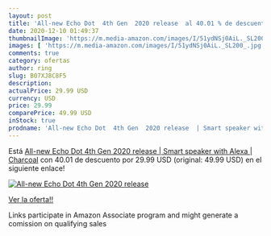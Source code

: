 ```yaml
---
layout: post
title: 'All-new Echo Dot  4th Gen  2020 release  al 40.01 % de descuento'
date: 2020-12-10 01:49:37
thumbnailImage: 'https://m.media-amazon.com/images/I/51ydNSj0AiL._SL200_.jpg'
images: [ 'https://m.media-amazon.com/images/I/51ydNSj0AiL._SL200_.jpg' ]
comments: true
category: ofertas
author: ring
slug: B07XJ8C8F5
description:
actualPrice: 29.99 USD
currency: USD
price: 29.99
comparePrice: 49.99 USD
inStock: true
prodname: 'All-new Echo Dot  4th Gen  2020 release  | Smart speaker with Alexa | Charcoal'
---
```


Está [All-new Echo Dot  4th Gen  2020 release  | Smart speaker with Alexa | Charcoal](https://www.amazon.com/dp/B07XJ8C8F5/?tag=tolees-20) con 40.01 de descuento por 29.99 USD (original: 49.99 USD) en el siguiente enlace!

[![All-new Echo Dot  4th Gen  2020 release ](https://m.media-amazon.com/images/I/51ydNSj0AiL._SL200_.jpg)](https://www.amazon.com/dp/B07XJ8C8F5/?tag=tolees-20)

[Ver la oferta!!](https://www.amazon.com/dp/B07XJ8C8F5/?tag=tolees-20)

Links participate in Amazon Associate program and might generate a comission on qualifying sales


